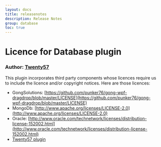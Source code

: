 ```yaml
---
layout: docs
title: releasenotes
description: Release Notes
group: database
toc: true
---
```

# Licence for Database plugin

### Author: [Twenty57](http://www.twenty57.com)

This plugin incorporates third party components whose licences require us to include the licence and/or copyright notices. Here are those licences:

- GongSolutions: [https://github.com/punker76/gong-wpf-dragdrop/blob/master/LICENSE](https://github.com/punker76/gong-wpf-dragdrop/blob/master/LICENSE)
- MongoDb: [http://www.apache.org/licenses/LICENSE-2.0](http://www.apache.org/licenses/LICENSE-2.0)
- Oracle: [http://www.oracle.com/technetwork/licenses/distribution-license-152002.html](http://www.oracle.com/technetwork/licenses/distribution-license-152002.html)
- [Twenty57 plugin](https://linx.software/plugins/builtin/licence/)
